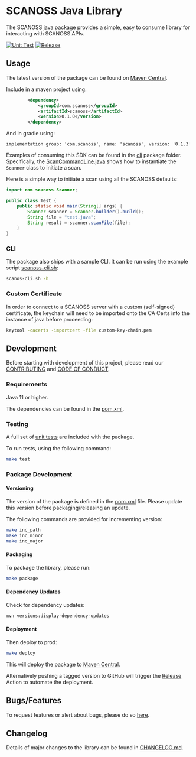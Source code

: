# SCANOSS Java Library

The SCANOSS java package provides a simple, easy to consume library for interacting with SCANOSS APIs.

[![Unit Test](https://github.com/scanoss/scanoss.java/actions/workflows/java-ci.yml/badge.svg)](https://github.com/scanoss/scanoss.java/actions/workflows/java-ci.yml)
[![Release](https://github.com/scanoss/scanoss.java/actions/workflows/release.yml/badge.svg)](https://github.com/scanoss/scanoss.java/actions/workflows/release.yml)

## Usage

The latest version of the package can be found
on [Maven Central](https://central.sonatype.com/artifact/com.scanoss/scanoss).

Include in a maven project using:

```xml
        <dependency>
            <groupId>com.scanoss</groupId>
            <artifactId>scanoss</artifactId>
            <version>0.1.0</version>
        </dependency>
```

And in gradle using:

```
implementation group: 'com.scanoss', name: 'scanoss', version: '0.1.3'
```

Examples of consuming this SDK can be found in the [cli](src/main/java/com/scanoss/cli) package folder.
Specifically, the [ScanCommandLine.java](src/main/java/com/scanoss/cli/ScanCommandLine.java) shows how to instantiate
the `Scanner` class to initiate a scan.

Here is a simple way to initiate a scan using all the SCANOSS defaults:

```java
import com.scanoss.Scanner;

public class Test {
    public static void main(String[] args) {
        Scanner scanner = Scanner.builder().build();
        String file = "test.java";
        String result = scanner.scanFile(file);
    }
}
```

### CLI

The package also ships with a sample CLI. It can be run using the example script [scanoss-cli.sh](scanoss-cli.sh):

```bash
scanos-cli.sh -h
```

### Custom Certificate
In order to connect to a SCANOSS server with a custom (self-signed) certificate,
the keychain will need to be imported onto the CA Certs into the instance of java before proceeding:

```bash
keytool -cacerts -importcert -file custom-key-chain.pem
```

## Development

Before starting with development of this project, please read our [CONTRIBUTING](CONTRIBUTING.md)
and [CODE OF CONDUCT](CODE_OF_CONDUCT.md).

### Requirements

Java 11 or higher.

The dependencies can be found in the [pom.xml](pom.xml).

### Testing

A full set of [unit tests](src/test/java/com/scanoss) are included with the package.

To run tests, using the following command:

```bash
make test
```

### Package Development

#### Versioning

The version of the package is defined in the [pom.xml](pom.xml) file. Please update this version before
packaging/releasing an update.

The following commands are provided for incrementing version:

```bash
make inc_path
make inc_minor
make inc_major
```

#### Packaging

To package the library, please run:

```bash
make package
```

#### Dependency Updates

Check for dependency updates:

```bash
mvn versions:display-dependency-updates
```

#### Deployment

Then deploy to prod:

```bash
make deploy
```

This will deploy the package to [Maven Central](https://central.sonatype.com/artifact/com.scanoss/scanoss).

Alternatively pushing a tagged version to GitHub will trigger
the [Release](https://github.com/scanoss/scanoss.java/actions/workflows/release.yml) Action to automate the deployment.

## Bugs/Features

To request features or alert about bugs, please do so [here](https://github.com/scanoss/scanoss.java/issues).

## Changelog

Details of major changes to the library can be found in [CHANGELOG.md](CHANGELOG.md).
